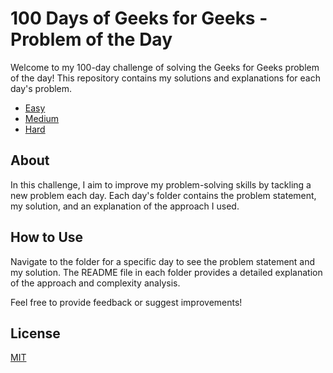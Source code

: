# 100 Days of Geeks for Geeks - Problem of the Day

Welcome to my 100-day challenge of solving the Geeks for Geeks problem of the day! This repository contains my solutions and explanations for each day's problem.

- [Easy](Easy)
- [Medium](Medium)
- [Hard](Hard)

## About
In this challenge, I aim to improve my problem-solving skills by tackling a new problem each day. Each day's folder contains the problem statement, my solution, and an explanation of the approach I used.

## How to Use
Navigate to the folder for a specific day to see the problem statement and my solution. The README file in each folder provides a detailed explanation of the approach and complexity analysis.

Feel free to provide feedback or suggest improvements!

## License
[MIT](LICENSE.md)
